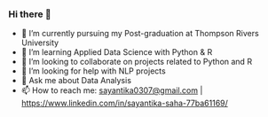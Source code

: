 ### Hi there 👋

- 🔭 I’m currently pursuing my Post-graduation at Thompson Rivers University
- 🌱 I’m learning Applied Data Science with Python & R
- 👯 I’m looking to collaborate on projects related to Python and R
- 🤔 I’m looking for help with NLP projects
- 💬 Ask me about Data Analysis
- 📫 How to reach me: sayantika0307@gmail.com | https://www.linkedin.com/in/sayantika-saha-77ba61169/
